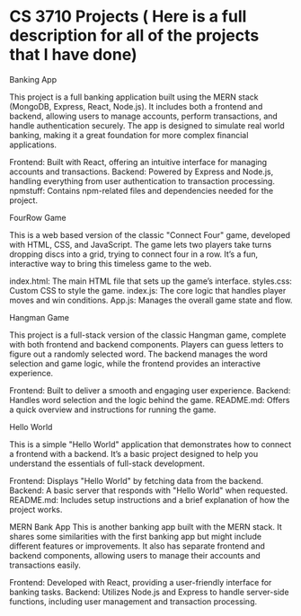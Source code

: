 # CS 3710 Projects ( Here is a full description for all of the projects that I have done)
Banking App
   
This project is a full banking application built using the MERN stack (MongoDB, Express, React, Node.js). It includes both a frontend and backend, allowing users to manage accounts, perform transactions, and handle authentication securely. The app is designed to simulate real world banking, making it a great foundation for more complex financial applications.

Frontend: Built with React, offering an intuitive interface for managing accounts and transactions.
Backend: Powered by Express and Node.js, handling everything from user authentication to transaction processing.
npmstuff: Contains npm-related files and dependencies needed for the project.

FourRow Game
   
This is a web based version of the classic "Connect Four" game, developed with HTML, CSS, and JavaScript. The game lets two players take turns dropping discs into a grid, trying to connect four in a row. It’s a fun, interactive way to bring this timeless game to the web.

index.html: The main HTML file that sets up the game’s interface.
styles.css: Custom CSS to style the game.
index.js: The core logic that handles player moves and win conditions.
App.js: Manages the overall game state and flow.

Hangman Game
   
This project is a full-stack version of the classic Hangman game, complete with both frontend and backend components. Players can guess letters to figure out a randomly selected word. The backend manages the word selection and game logic, while the frontend provides an interactive experience.

Frontend: Built to deliver a smooth and engaging user experience.
Backend: Handles word selection and the logic behind the game.
README.md: Offers a quick overview and instructions for running the game.

Hello World
   
This is a simple "Hello World" application that demonstrates how to connect a frontend with a backend. It’s a basic project designed to help you understand the essentials of full-stack development.

Frontend: Displays "Hello World" by fetching data from the backend.
Backend: A basic server that responds with "Hello World" when requested.
README.md: Includes setup instructions and a brief explanation of how the project works.

MERN Bank App
This is another banking app built with the MERN stack. It shares some similarities with the first banking app but might include different features or improvements. It also has separate frontend and backend components, allowing users to manage their accounts and transactions easily.

Frontend: Developed with React, providing a user-friendly interface for banking tasks.
Backend: Utilizes Node.js and Express to handle server-side functions, including user management and transaction processing.
